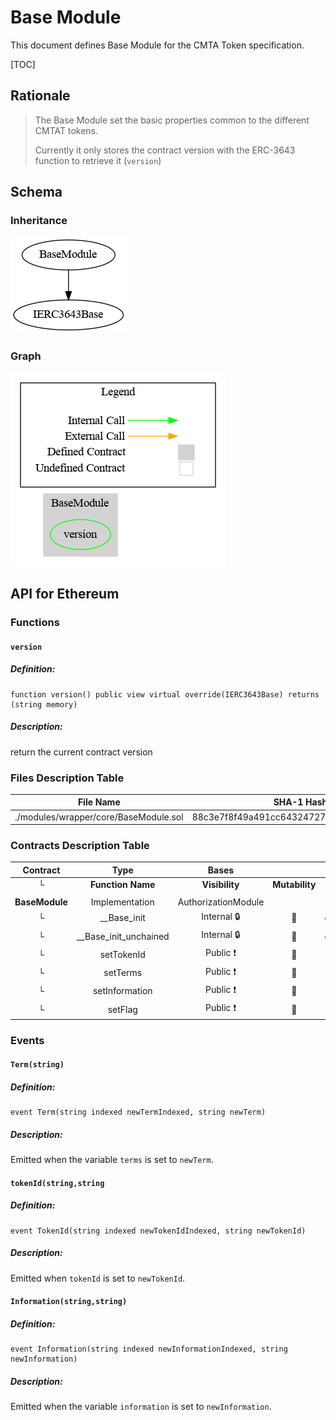 # Base Module

This document defines Base Module for the CMTA Token specification.

[TOC]

## Rationale

> The Base Module set the basic properties common to the different CMTAT tokens.
>
> Currently it only stores the contract version with the ERC-3643 function to retrieve it (`version`)
>

## Schema

### Inheritance

![surya_inheritance_BaseModule.sol](../../../schema/surya_inheritance/surya_inheritance_BaseModule.sol.png)

### Graph

![surya_graph_BaseModule.sol](../../../schema/surya_graph/surya_graph_BaseModule.sol.png)



## API for Ethereum

### Functions

#### `version`

##### Definition:

```solidity
function version() public view virtual override(IERC3643Base) returns (string memory)
```

##### Description:

return the current contract version

### Files Description Table


| File Name                             | SHA-1 Hash                               |
| ------------------------------------- | ---------------------------------------- |
| ./modules/wrapper/core/BaseModule.sol | 88c3e7f8f49a491cc6432472783d33ac3127d536 |


### Contracts Description Table


|    Contract    |         Type          |        Bases        |                |                  |
| :------------: | :-------------------: | :-----------------: | :------------: | :--------------: |
|       └        |   **Function Name**   |   **Visibility**    | **Mutability** |  **Modifiers**   |
|                |                       |                     |                |                  |
| **BaseModule** |    Implementation     | AuthorizationModule |                |                  |
|       └        |      __Base_init      |     Internal 🔒      |       🛑        | onlyInitializing |
|       └        | __Base_init_unchained |     Internal 🔒      |       🛑        | onlyInitializing |
|       └        |      setTokenId       |      Public ❗️       |       🛑        |     onlyRole     |
|       └        |       setTerms        |      Public ❗️       |       🛑        |     onlyRole     |
|       └        |    setInformation     |      Public ❗️       |       🛑        |     onlyRole     |
|       └        |        setFlag        |      Public ❗️       |       🛑        |     onlyRole     |

### Events

#### `Term(string)`

##### Definition:

```solidity
event Term(string indexed newTermIndexed, string newTerm)
```

##### Description:

Emitted when the variable `terms` is set to `newTerm`.

#### `tokenId(string,string`

##### Definition:

```solidity
event TokenId(string indexed newTokenIdIndexed, string newTokenId)
```

##### Description:

Emitted when `tokenId` is set to `newTokenId`.

#### `Information(string,string)`

##### Definition:

```solidity
event Information(string indexed newInformationIndexed, string newInformation)
```

##### Description:

Emitted when the variable `information` is set to `newInformation`.
